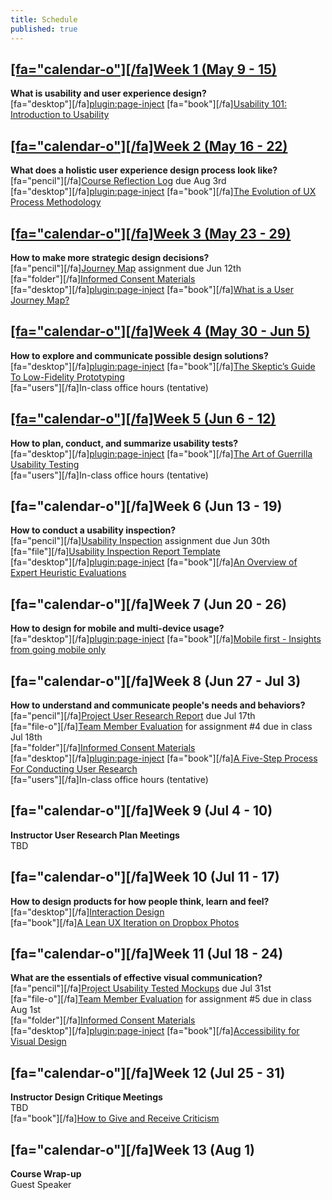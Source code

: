 ```yaml
---
title: Schedule
published: true
---
```


## [[fa="calendar-o"][/fa]Week 1 (May 9 - 15)](../home/module-01)
**What is usability and user experience design?**  
[fa="desktop"][/fa][plugin:page-inject](../presentations/module-01?template=partials/presentation_iframelinkonly)
[fa="book"][/fa][Usability 101: Introduction to Usability](https://www.nngroup.com/articles/usability-101-introduction-to-usability/)  

## [[fa="calendar-o"][/fa]Week 2 (May 16 - 22)](../home/module-02)
**What does a holistic user experience design process look like?**  
[fa="pencil"][/fa][Course Reflection Log](https://canvas.sfu.ca/courses/55288/assignments) due Aug 3rd  
[fa="desktop"][/fa][plugin:page-inject](../presentations/module-02?template=partials/presentation_iframelinkonly)
[fa="book"][/fa][The Evolution of UX Process Methodology](https://uxplanet.org/the-evolution-of-ux-process-methodology-47f52557178b)  

## [[fa="calendar-o"][/fa]Week 3 (May 23 - 29)](../home/module-03)
**How to make more strategic design decisions?**   
[fa="pencil"][/fa][Journey Map](https://canvas.sfu.ca/courses/38847/assignments/292821) assignment due Jun 12th  
[fa="folder"][/fa][Informed Consent Materials](https://canvas.sfu.ca/courses/55288/files)  
[fa="desktop"][/fa][plugin:page-inject](../presentations/module-03?template=partials/presentation_iframelinkonly)
[fa="book"][/fa][What is a User Journey Map?](https://www.aytech.ca/blog/user-journey-map/)  

## [[fa="calendar-o"][/fa]Week 4 (May 30 - Jun 5)](../home/module-04)
**How to explore and communicate possible design solutions?**   
[fa="desktop"][/fa][plugin:page-inject](../presentations/module-04?template=partials/presentation_iframelinkonly)
[fa="book"][/fa][The Skeptic’s Guide To Low-Fidelity Prototyping](https://www.smashingmagazine.com/2014/10/the-skeptics-guide-to-low-fidelity-prototyping/)  
[fa="users"][/fa]In-class office hours (tentative)  

## [[fa="calendar-o"][/fa]Week 5 (Jun 6 - 12)](../home/module-05)
**How to plan, conduct, and summarize usability tests?**  
[fa="desktop"][/fa][plugin:page-inject](../presentations/module-05?template=partials/presentation_iframelinkonly)
[fa="book"][/fa][The Art of Guerrilla Usability Testing](https://medium.springboard.com/a-guide-to-the-art-of-guerrilla-ux-testing-69a1411d34fb)  
[fa="users"][/fa]In-class office hours (tentative)

## [fa="calendar-o"][/fa]Week 6 (Jun 13 - 19)
**How to conduct a usability inspection?**   
[fa="pencil"][/fa][Usability Inspection](https://canvas.sfu.ca/courses/55288/assignments) assignment due Jun 30th  
[fa="file"][/fa][Usability Inspection Report Template](https://canvas.sfu.ca/courses/55288/files)  
[fa="desktop"][/fa][plugin:page-inject](../presentations/module-06?template=partials/presentation_iframelinkonly)
[fa="book"][/fa][An Overview of Expert Heuristic Evaluations](https://www.uxmatters.com/mt/archives/2014/06/an-overview-of-expert-heuristic-evaluations.php)  

## [fa="calendar-o"][/fa]Week 7 (Jun 20 - 26)
**How to design for mobile and multi-device usage?**  
[fa="desktop"][/fa][plugin:page-inject](../presentations/module-07?template=partials/presentation_iframelinkonly)
[fa="book"][/fa][Mobile first - Insights from going mobile only](http://blog.invisionapp.com/mobile-first-mobile-only/)  

## [fa="calendar-o"][/fa]Week 8 (Jun 27 - Jul 3)
**How to understand and communicate people's needs and behaviors?**   
[fa="pencil"][/fa][Project User Research Report](https://canvas.sfu.ca/courses/55288/assignments) due Jul 17th  
[fa="file-o"][/fa][Team Member Evaluation](https://canvas.sfu.ca/courses/55288/files) for  assignment #4 due in class Jul 18th  
[fa="folder"][/fa][Informed Consent Materials](https://canvas.sfu.ca/courses/55288/files)  
[fa="desktop"][/fa][plugin:page-inject](../presentations/module-08?template=partials/presentation_iframelinkonly)
[fa="book"][/fa][A Five-Step Process For Conducting User Research](http://www.smashingmagazine.com/2013/09/5-step-process-conducting-user-research/)  
[fa="users"][/fa]In-class office hours (tentative)  

## [fa="calendar-o"][/fa]Week 9 (Jul 4 - 10)
**Instructor User Research Plan Meetings**  
TBD

## [fa="calendar-o"][/fa]Week 10 (Jul 11 - 17)
**How to design products for how people think, learn and feel?**  
[fa="desktop"][/fa][Interaction Design](../../presentations/module-10)  
[fa="book"][/fa][A Lean UX Iteration on Dropbox Photos](https://medium.com/bridge-collection/a-lean-ux-iteration-on-dropbox-photos-edfa7b245c27#.fdtsczbnj)

## [fa="calendar-o"][/fa]Week 11 (Jul 18 - 24)
**What are the essentials of effective visual communication?**   
[fa="pencil"][/fa][Project Usability Tested Mockups](https://canvas.sfu.ca/courses/55288/assignments) due Jul 31st    
[fa="file-o"][/fa][Team Member Evaluation](https://canvas.sfu.ca/courses/55288/files) for assignment #5 due in class Aug 1st  
[fa="folder"][/fa][Informed Consent Materials](https://canvas.sfu.ca/courses/55288/files)  
[fa="desktop"][/fa][plugin:page-inject](../presentations/module-11?template=partials/presentation_iframelinkonly)
[fa="book"][/fa][Accessibility for Visual Design](http://www.uxbooth.com/articles/accessibility-visual-design/)  

## [fa="calendar-o"][/fa]Week 12 (Jul 25 - 31)
**Instructor Design Critique Meetings**  
TBD  
[fa="book"][/fa][How to Give and Receive Criticism](http://scottberkun.com/essays/35-how-to-give-and-receive-criticism/)

## [fa="calendar-o"][/fa]Week 13 (Aug 1)
**Course Wrap-up**  
Guest Speaker
